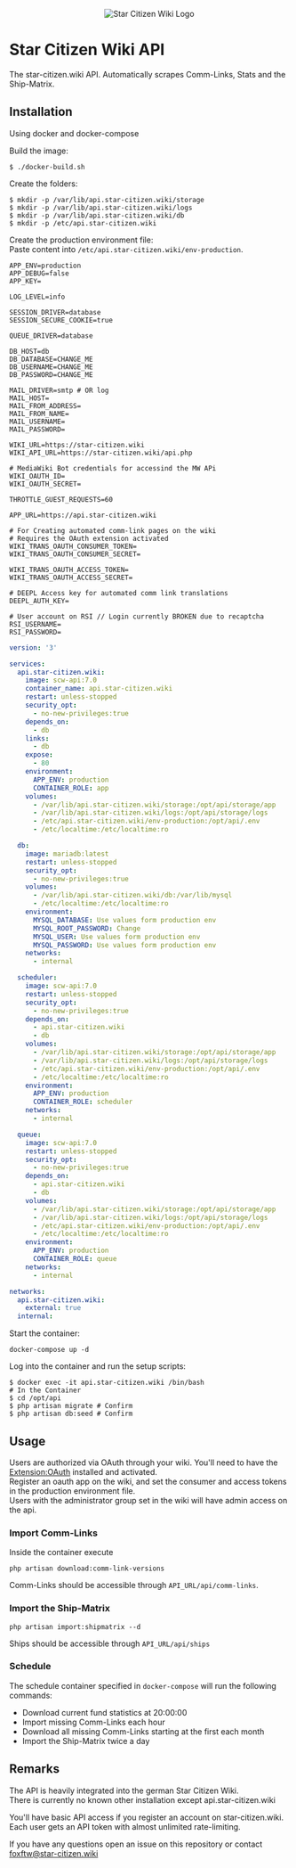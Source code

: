 <p align="center">
<img src="https://star-citizen.wiki/images/thumb/e/ef/Star_Citizen_Wiki_Logo.png/157px-Star_Citizen_Wiki_Logo.png?794c2" alt="Star Citizen Wiki Logo" />
</p>

# Star Citizen Wiki API

The star-citizen.wiki API. Automatically scrapes Comm-Links, Stats and the Ship-Matrix.

## Installation
Using docker and docker-compose

Build the image:
```shell script
$ ./docker-build.sh
```

Create the folders:
```shell script
$ mkdir -p /var/lib/api.star-citizen.wiki/storage
$ mkdir -p /var/lib/api.star-citizen.wiki/logs
$ mkdir -p /var/lib/api.star-citizen.wiki/db
$ mkdir -p /etc/api.star-citizen.wiki
```

Create the production environment file:  
Paste content into `/etc/api.star-citizen.wiki/env-production`.
```env
APP_ENV=production
APP_DEBUG=false
APP_KEY=

LOG_LEVEL=info

SESSION_DRIVER=database
SESSION_SECURE_COOKIE=true

QUEUE_DRIVER=database

DB_HOST=db
DB_DATABASE=CHANGE_ME
DB_USERNAME=CHANGE_ME
DB_PASSWORD=CHANGE_ME

MAIL_DRIVER=smtp # OR log
MAIL_HOST=
MAIL_FROM_ADDRESS=
MAIL_FROM_NAME=
MAIL_USERNAME=
MAIL_PASSWORD=

WIKI_URL=https://star-citizen.wiki
WIKI_API_URL=https://star-citizen.wiki/api.php

# MediaWiki Bot credentials for accessind the MW APi
WIKI_OAUTH_ID=
WIKI_OAUTH_SECRET=

THROTTLE_GUEST_REQUESTS=60

APP_URL=https://api.star-citizen.wiki

# For Creating automated comm-link pages on the wiki
# Requires the OAuth extension activated
WIKI_TRANS_OAUTH_CONSUMER_TOKEN=
WIKI_TRANS_OAUTH_CONSUMER_SECRET=

WIKI_TRANS_OAUTH_ACCESS_TOKEN=
WIKI_TRANS_OAUTH_ACCESS_SECRET=

# DEEPL Access key for automated comm link translations
DEEPL_AUTH_KEY=

# User account on RSI // Login currently BROKEN due to recaptcha
RSI_USERNAME=
RSI_PASSWORD=

```

```yaml
version: '3'

services:
  api.star-citizen.wiki:
    image: scw-api:7.0
    container_name: api.star-citizen.wiki
    restart: unless-stopped
    security_opt:
      - no-new-privileges:true
    depends_on:
      - db
    links:
      - db
    expose:
      - 80
    environment:
      APP_ENV: production
      CONTAINER_ROLE: app
    volumes:
      - /var/lib/api.star-citizen.wiki/storage:/opt/api/storage/app
      - /var/lib/api.star-citizen.wiki/logs:/opt/api/storage/logs
      - /etc/api.star-citizen.wiki/env-production:/opt/api/.env
      - /etc/localtime:/etc/localtime:ro

  db:
    image: mariadb:latest
    restart: unless-stopped
    security_opt:
      - no-new-privileges:true
    volumes:
      - /var/lib/api.star-citizen.wiki/db:/var/lib/mysql
      - /etc/localtime:/etc/localtime:ro
    environment:
      MYSQL_DATABASE: Use values form production env
      MYSQL_ROOT_PASSWORD: Change
      MYSQL_USER: Use values form production env
      MYSQL_PASSWORD: Use values form production env
    networks:
      - internal

  scheduler:
    image: scw-api:7.0
    restart: unless-stopped
    security_opt:
      - no-new-privileges:true
    depends_on:
      - api.star-citizen.wiki
      - db
    volumes:
      - /var/lib/api.star-citizen.wiki/storage:/opt/api/storage/app
      - /var/lib/api.star-citizen.wiki/logs:/opt/api/storage/logs
      - /etc/api.star-citizen.wiki/env-production:/opt/api/.env
      - /etc/localtime:/etc/localtime:ro
    environment:
      APP_ENV: production
      CONTAINER_ROLE: scheduler
    networks:
      - internal

  queue:
    image: scw-api:7.0
    restart: unless-stopped
    security_opt:
      - no-new-privileges:true
    depends_on:
      - api.star-citizen.wiki
      - db
    volumes:
      - /var/lib/api.star-citizen.wiki/storage:/opt/api/storage/app
      - /var/lib/api.star-citizen.wiki/logs:/opt/api/storage/logs
      - /etc/api.star-citizen.wiki/env-production:/opt/api/.env
      - /etc/localtime:/etc/localtime:ro
    environment:
      APP_ENV: production
      CONTAINER_ROLE: queue
    networks:
      - internal

networks:
  api.star-citizen.wiki:
    external: true
  internal:
```

Start the container:
```shell script
docker-compose up -d
```

Log into the container and run the setup scripts:
```shell script
$ docker exec -it api.star-citizen.wiki /bin/bash
# In the Container
$ cd /opt/api
$ php artisan migrate # Confirm
$ php artisan db:seed # Confirm

```

## Usage
Users are authorized via OAuth through your wiki. 
You'll need to have the [Extension:OAuth](https://www.mediawiki.org/wiki/Extension:OAuth) installed and activated.  
Register an oauth app on the wiki, and set the consumer and access tokens in the production environment file.  
Users with the administrator group set in the wiki will have admin access on the api.

### Import Comm-Links
Inside the container execute
```shell script
php artisan download:comm-link-versions
```

Comm-Links should be accessible through `API_URL/api/comm-links`.

### Import the Ship-Matrix
```shell script
php artisan import:shipmatrix --d
```

Ships should be accessible through `API_URL/api/ships`

### Schedule
The schedule container specified in `docker-compose` will run the following commands:

- Download current fund statistics at 20:00:00
- Import missing Comm-Links each hour
- Download all missing Comm-Links starting at the first each month
- Import the Ship-Matrix twice a day

## Remarks
The API is heavily integrated into the german Star Citizen Wiki.  
There is currently no known other installation except api.star-citizen.wiki

You'll have basic API access if you register an account on star-citizen.wiki. Each user gets an API token with almost unlimited rate-limiting.

If you have any questions open an issue on this repository or contact foxftw@star-citizen.wiki 